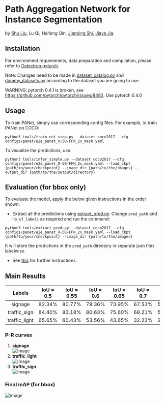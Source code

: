 # Path Aggregation Network for Instance Segmentation

by [Shu Liu](http://shuliu.me), Lu Qi, Haifang Qin, [Jianping Shi](https://shijianping.me/), [Jiaya Jia](http://jiaya.me/).


## Installation

For environment requirements, data preparation and compilation, please refer to [Detectron.pytorch](https://github.com/roytseng-tw/Detectron.pytorch).

Note: Changes need to be made in [dataset_catalog.py](lib/datasets/dataset_catalog.py) and [dummy_datasets.py](lib/datasets/dummy_datasets.py) according to the dataset you are going to use.

WARNING: pytorch 0.4.1 is broken, see https://github.com/pytorch/pytorch/issues/8483. Use pytorch 0.4.0

## Usage

To train PANet, simply use corresponding config files. For example, to train PANet on COCO:

```shell
python3 tools/train_net_step.py --dataset coco2017 --cfg configs/panet/e2e_panet_R-50-FPN_2x_mask.yaml
```

To visualize the predictions, use:
```shell
python3 tools/infer_simple.py --dataset coco2017 --cfg configs/panet/e2e_panet_R-50-FPN_2x_mask.yaml --load_ckpt {path/to/your/checkpoint} --image_dir {path/to/the/images} --output_dir {path/to/the/output/directory}
```

## Evaluation (for bbox only)

To evaluate the model, apply the below given instructions in the order shown:
* Extract all the predictions using [extract_pred.py](tools/extract_pred.py). Change `pred_path` and `no_of_labels` as required and run the command:
```shell
python3 tools/extract_pred.py --dataset coco2017 --cfg configs/panet/e2e_panet_R-50-FPN_2x_mask.yaml --load_ckpt {path/to/your/checkpoint} --image_dir {path/to/the/images}
```
  It will store the predictions in the `pred_path` directory in separate json files labelwise.

* See [this](https://github.com/devyash17/mAP) for further instructions.


## Main Results

| Labels   | IoU = 0.5   | IoU = 0.55   | IoU = 0.6  | IoU = 0.65  | IoU = 0.7  | IoU = 0.75  | IoU = 0.8  | IoU = 0.85  |  IoU = 0.9  |  IoU = 0.95
 | :------------: | --------------- | -------------- | ------------- | --------------- | ---------------- | ----------------- | ------------- | --------------- | -------------- | ------------- |
 signage | 82.34% | 80.77% | 78.36%  | 73.95% | 67.53%  | 58.08% | 42.90% | 24.08% | 6.46% | 0.11% |
 traffic_sign | 84.40% | 83.18% | 80.63% | 75.60% | 68.21% |  55.21% | 37.33% | 17.38% | 3.46% | 0.06% |
 traffic_light | 65.65% | 60.43% | 53.56% | 43.65%  | 32.22% |  20.14% | 9.80% | 2.82% | 0.41% | 0.01% |

### P-R curves
1. **signage**
</br>![image](https://user-images.githubusercontent.com/41137582/70707624-8eb94980-1cfe-11ea-8d18-29a2d2eabbc9.png)
2. **traffic_light**
</br>![image](https://user-images.githubusercontent.com/41137582/70707700-c7f1b980-1cfe-11ea-9725-0bcccbeb7113.png)
3. **traffic_sign**
</br>![image](https://user-images.githubusercontent.com/41137582/70707715-d17b2180-1cfe-11ea-9d3a-e17b71f7f8a7.png)

### Final mAP (for bbox)
![image](https://user-images.githubusercontent.com/41137582/70708036-975e4f80-1cff-11ea-9b95-d91c59f8b767.png)
